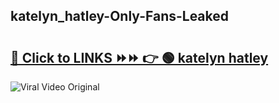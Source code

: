 
 ## katelyn_hatley-Only-Fans-Leaked

# <h2><a href="https://clipsfans.com/katelyn_hatley&ref=git">🔗 Click to LINKS ⏩⏩ 👉 🟢 katelyn hatley </a></h2>

<a href="https://clipsfans.com/katelyn_hatley&ref=git" rel="nofollow" data-target="animated-image.originalLink"><img src="https://i.ibb.co.com/xMMVF88/686577567.gif" alt="Viral Video Original" style="max-width: 100%; display: inline-block;" data-target="animated-image.originalImage"></a>
